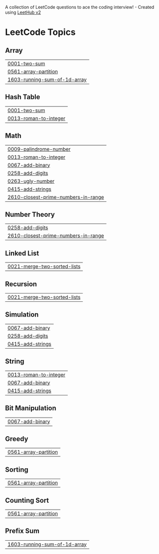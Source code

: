 A collection of LeetCode questions to ace the coding interview! - Created using [LeetHub v2](https://github.com/arunbhardwaj/LeetHub-2.0)
<!---LeetCode Topics Start-->
# LeetCode Topics
## Array
|  |
| ------- |
| [0001-two-sum](https://github.com/rujulmaind/LeetProblems/tree/master/0001-two-sum) |
| [0561-array-partition](https://github.com/rujulmaind/LeetProblems/tree/master/0561-array-partition) |
| [1603-running-sum-of-1d-array](https://github.com/rujulmaind/LeetProblems/tree/master/1603-running-sum-of-1d-array) |
## Hash Table
|  |
| ------- |
| [0001-two-sum](https://github.com/rujulmaind/LeetProblems/tree/master/0001-two-sum) |
| [0013-roman-to-integer](https://github.com/rujulmaind/LeetProblems/tree/master/0013-roman-to-integer) |
## Math
|  |
| ------- |
| [0009-palindrome-number](https://github.com/rujulmaind/LeetProblems/tree/master/0009-palindrome-number) |
| [0013-roman-to-integer](https://github.com/rujulmaind/LeetProblems/tree/master/0013-roman-to-integer) |
| [0067-add-binary](https://github.com/rujulmaind/LeetProblems/tree/master/0067-add-binary) |
| [0258-add-digits](https://github.com/rujulmaind/LeetProblems/tree/master/0258-add-digits) |
| [0263-ugly-number](https://github.com/rujulmaind/LeetProblems/tree/master/0263-ugly-number) |
| [0415-add-strings](https://github.com/rujulmaind/LeetProblems/tree/master/0415-add-strings) |
| [2610-closest-prime-numbers-in-range](https://github.com/rujulmaind/LeetProblems/tree/master/2610-closest-prime-numbers-in-range) |
## Number Theory
|  |
| ------- |
| [0258-add-digits](https://github.com/rujulmaind/LeetProblems/tree/master/0258-add-digits) |
| [2610-closest-prime-numbers-in-range](https://github.com/rujulmaind/LeetProblems/tree/master/2610-closest-prime-numbers-in-range) |
## Linked List
|  |
| ------- |
| [0021-merge-two-sorted-lists](https://github.com/rujulmaind/LeetProblems/tree/master/0021-merge-two-sorted-lists) |
## Recursion
|  |
| ------- |
| [0021-merge-two-sorted-lists](https://github.com/rujulmaind/LeetProblems/tree/master/0021-merge-two-sorted-lists) |
## Simulation
|  |
| ------- |
| [0067-add-binary](https://github.com/rujulmaind/LeetProblems/tree/master/0067-add-binary) |
| [0258-add-digits](https://github.com/rujulmaind/LeetProblems/tree/master/0258-add-digits) |
| [0415-add-strings](https://github.com/rujulmaind/LeetProblems/tree/master/0415-add-strings) |
## String
|  |
| ------- |
| [0013-roman-to-integer](https://github.com/rujulmaind/LeetProblems/tree/master/0013-roman-to-integer) |
| [0067-add-binary](https://github.com/rujulmaind/LeetProblems/tree/master/0067-add-binary) |
| [0415-add-strings](https://github.com/rujulmaind/LeetProblems/tree/master/0415-add-strings) |
## Bit Manipulation
|  |
| ------- |
| [0067-add-binary](https://github.com/rujulmaind/LeetProblems/tree/master/0067-add-binary) |
## Greedy
|  |
| ------- |
| [0561-array-partition](https://github.com/rujulmaind/LeetProblems/tree/master/0561-array-partition) |
## Sorting
|  |
| ------- |
| [0561-array-partition](https://github.com/rujulmaind/LeetProblems/tree/master/0561-array-partition) |
## Counting Sort
|  |
| ------- |
| [0561-array-partition](https://github.com/rujulmaind/LeetProblems/tree/master/0561-array-partition) |
## Prefix Sum
|  |
| ------- |
| [1603-running-sum-of-1d-array](https://github.com/rujulmaind/LeetProblems/tree/master/1603-running-sum-of-1d-array) |
<!---LeetCode Topics End-->